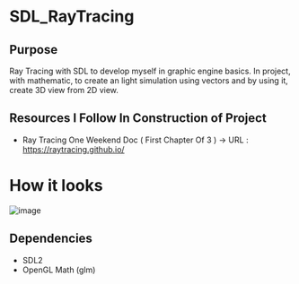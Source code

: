 # SDL_RayTracing

## Purpose
Ray Tracing with SDL to develop myself in graphic engine basics. In project, with mathematic, to create an light simulation using vectors and by using it, create 3D view from 2D view. 

## Resources I Follow In Construction of Project
* Ray Tracing One Weekend Doc ( First Chapter Of 3 ) -> URL : https://raytracing.github.io/

# How it looks                                                                                    
![image](https://github.com/ozgurozkan01/SDL_RayTracing/assets/90643276/8d7209e1-a7d3-4457-b62c-6e2c9dace0d2)

## Dependencies
* SDL2
* OpenGL Math (glm)
